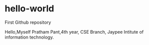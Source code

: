 # hello-world
First Github repository

Hello,Myself Pratham Pant,4th year, CSE Branch, Jaypee Intitute of information technology.
